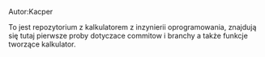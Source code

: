 Autor:Kacper

To jest repozytorium z kalkulatorem z inzynierii oprogramowania,
znajdują się tutaj pierwsze proby dotyczace commitow i branchy a także
funkcje tworzące kalkulator.

